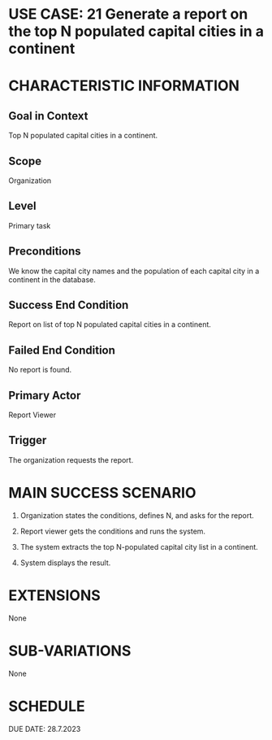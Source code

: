 # USE CASE: 21 Generate a report on the top N populated capital cities in a continent

# CHARACTERISTIC INFORMATION

## Goal in Context

Top N populated capital cities in a continent.

## Scope

Organization

## Level

Primary task

## Preconditions

We know the capital city names and the population of each capital city
in a continent in the database.

## Success End Condition

Report on list of top N populated capital cities in a continent.

## Failed End Condition

No report is found.

## Primary Actor

Report Viewer

## Trigger

The organization requests the report.

# MAIN SUCCESS SCENARIO

1.  Organization states the conditions, defines N, and asks for the
    report.

2.  Report viewer gets the conditions and runs the system.

3.  The system extracts the top N-populated capital city list in a
    continent.

4.  System displays the result.

# EXTENSIONS

None

# SUB-VARIATIONS

None

# SCHEDULE

DUE DATE: 28.7.2023
